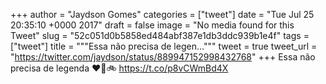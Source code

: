 
+++
author = "Jaydson Gomes"
categories = ["tweet"]
date = "Tue Jul 25 20:35:10 +0000 2017"
draft = false
image = "No media found for this Tweet"
slug = "52c051d0b5858ed484abf387e1db3ddc939b1e4f"
tags = ["tweet"]
title = """Essa não precisa de legen..."""
tweet = true
tweet_url = "https://twitter.com/jaydson/status/889947152998432768"
+++
Essa não precisa de legenda ❤️👏🚲 https://t.co/p8vCWmBd4X

